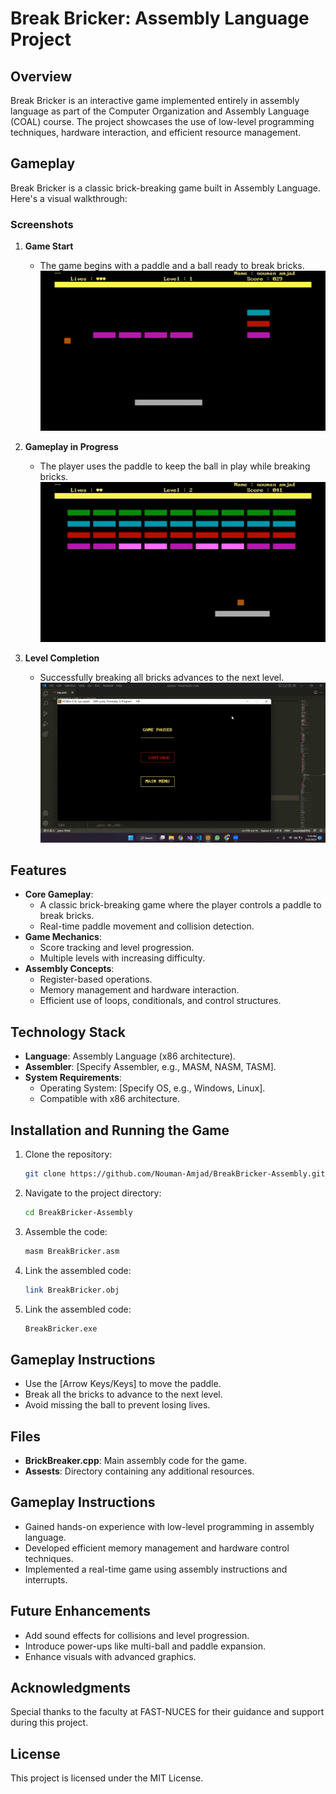 # Break Bricker: Assembly Language Project

## Overview
Break Bricker is an interactive game implemented entirely in assembly language as part of the Computer Organization and Assembly Language (COAL) course. The project showcases the use of low-level programming techniques, hardware interaction, and efficient resource management.

## Gameplay
Break Bricker is a classic brick-breaking game built in Assembly Language. Here's a visual walkthrough:

### Screenshots
1. **Game Start**
   - The game begins with a paddle and a ball ready to break bricks.
   ![Game Start](Assets/screenshot_1.png)

2. **Gameplay in Progress**
   - The player uses the paddle to keep the ball in play while breaking bricks.
   ![Gameplay](Assets/screenshot_2.png)

3. **Level Completion**
   - Successfully breaking all bricks advances to the next level.
   ![Level Completion](Assets/screenshot_3.png)


## Features
- **Core Gameplay**:
  - A classic brick-breaking game where the player controls a paddle to break bricks.
  - Real-time paddle movement and collision detection.
- **Game Mechanics**:
  - Score tracking and level progression.
  - Multiple levels with increasing difficulty.
- **Assembly Concepts**:
  - Register-based operations.
  - Memory management and hardware interaction.
  - Efficient use of loops, conditionals, and control structures.

## Technology Stack
- **Language**: Assembly Language (x86 architecture).
- **Assembler**: [Specify Assembler, e.g., MASM, NASM, TASM].
- **System Requirements**:
  - Operating System: [Specify OS, e.g., Windows, Linux].
  - Compatible with x86 architecture.

## Installation and Running the Game
1. Clone the repository:
   ```bash
   git clone https://github.com/Nouman-Amjad/BreakBricker-Assembly.git
2. Navigate to the project directory:
   ```bash
   cd BreakBricker-Assembly
3. Assemble the code:
   ```bash
   masm BreakBricker.asm
4. Link the assembled code:
   ```bash
   link BreakBricker.obj
5. Link the assembled code:
   ```bash
   BreakBricker.exe

## Gameplay Instructions
- Use the [Arrow Keys/Keys] to move the paddle.
- Break all the bricks to advance to the next level.
- Avoid missing the ball to prevent losing lives.

## Files
- **BrickBreaker.cpp**: Main assembly code for the game.
- **Assests**: Directory containing any additional resources.

## Gameplay Instructions
- Gained hands-on experience with low-level programming in assembly language.
- Developed efficient memory management and hardware control techniques.
- Implemented a real-time game using assembly instructions and interrupts.

## Future Enhancements
- Add sound effects for collisions and level progression.
- Introduce power-ups like multi-ball and paddle expansion.
- Enhance visuals with advanced graphics.

## Acknowledgments
Special thanks to the faculty at FAST-NUCES for their guidance and support during this project.

## License
This project is licensed under the MIT License.
